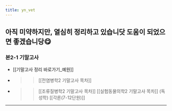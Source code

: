 ```yaml
---
title: yn_vet
---
```


아직 미약하지만, 열심히 정리하고 있습니닷
도움이 되었으면 좋겠습니당😋
---

### 본2-1 기말고사
- [[기말고사 정리 바로가기_예원]]
- >> [[전염병학2 기말고사 목차]]
- >> [[조류질병학2 기말고사 목차]]
  >> [[실험동물의학2 기말고사 목차]]
  >> (독성학) [[각론(7-12단원)]]

---
